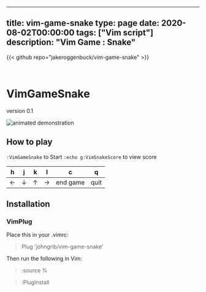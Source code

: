 
---
title: vim-game-snake
type: page
date: 2020-08-02T00:00:00
tags: ["Vim script"]
description: "Vim Game : Snake"
---

{{< github repo="jakeroggenbuck/vim-game-snake" >}}

<br>

# VimGameSnake

version 0.1

![animated demonstration](https://cloud.githubusercontent.com/assets/1855714/25851103/5c40d8c2-34ff-11e7-93b2-e161d973e4c8.gif)

## How to play

`:VimGameSnake` to Start
`:echo g:VimSnakeScore` to view score

h   | j   | k   | l   | c        | q
--- | --- | --- | --- | ---      | ---
←   |↓    |↑    |→    | end game | quit

## Installation

### VimPlug

Place this in your .vimrc:

> Plug 'johngrib/vim-game-snake'

Then run the following in Vim:

> :source %

> :PlugInstall

